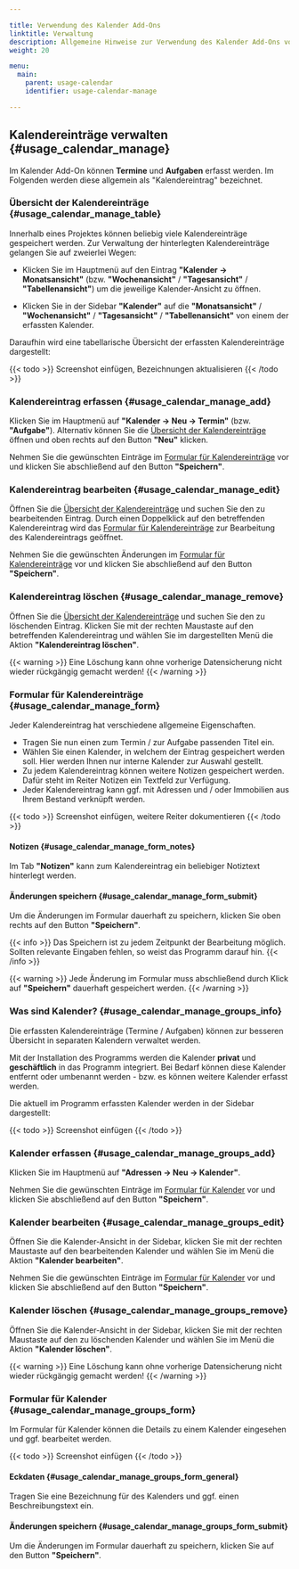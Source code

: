 ```yaml
---

title: Verwendung des Kalender Add-Ons
linktitle: Verwaltung
description: Allgemeine Hinweise zur Verwendung des Kalender Add-Ons von OpenEstate-ImmoTool…
weight: 20

menu:
  main:
    parent: usage-calendar
    identifier: usage-calendar-manage

---
```


## Kalendereinträge verwalten {#usage_calendar_manage}

Im Kalender Add-On können **Termine** und **Aufgaben** erfasst werden. Im Folgenden werden diese allgemein als "Kalendereintrag" bezeichnet.


### Übersicht der Kalendereinträge {#usage_calendar_manage_table}

Innerhalb eines Projektes können beliebig viele Kalendereinträge gespeichert werden. Zur Verwaltung der hinterlegten Kalendereinträge gelangen Sie auf zweierlei Wegen:

-   Klicken Sie im Hauptmenü auf den Eintrag **"Kalender → Monatsansicht"** (bzw. **"Wochenansicht"** / **"Tagesansicht"** / **"Tabellenansicht"**) um die jeweilige Kalender-Ansicht zu öffnen.

-   Klicken Sie in der Sidebar **"Kalender"** auf die **"Monatsansicht"** / **"Wochenansicht"** / **"Tagesansicht"** / **"Tabellenansicht"** von einem der erfassten Kalender.

Daraufhin wird eine tabellarische Übersicht der erfassten Kalendereinträge dargestellt:

{{< todo >}}
Screenshot einfügen, Bezeichnungen aktualisieren
{{< /todo >}}


### Kalendereintrag erfassen {#usage_calendar_manage_add}

Klicken Sie im Hauptmenü auf **"Kalender → Neu → Termin"** (bzw. **"Aufgabe"**). Alternativ können Sie die [Übersicht der Kalendereinträge](#usage_calendar_manage_table) öffnen und oben rechts auf den Button **"Neu"** klicken.

Nehmen Sie die gewünschten Einträge im [Formular für Kalendereinträge](#usage_calendar_manage_form) vor und klicken Sie abschließend auf den Button **"Speichern"**.


### Kalendereintrag bearbeiten {#usage_calendar_manage_edit}

Öffnen Sie die [Übersicht der Kalendereinträge](#usage_calendar_manage_table) und suchen Sie den zu bearbeitenden Eintrag. Durch einen Doppelklick auf den betreffenden Kalendereintrag wird das [Formular für Kalendereinträge](#usage_calendar_manage_form) zur Bearbeitung des Kalendereintrags geöffnet.

Nehmen Sie die gewünschten Änderungen im [Formular für Kalendereinträge](#usage_calendar_manage_form) vor und klicken Sie abschließend auf den Button **"Speichern"**.


### Kalendereintrag löschen {#usage_calendar_manage_remove}

Öffnen Sie die [Übersicht der Kalendereinträge](#usage_calendar_manage_table) und suchen Sie den zu löschenden Eintrag. Klicken Sie mit der rechten Maustaste auf den betreffenden Kalendereintrag und wählen Sie im dargestellten Menü die Aktion **"Kalendereintrag löschen"**.

{{< warning >}}
Eine Löschung kann ohne vorherige Datensicherung nicht wieder rückgängig gemacht werden!
{{< /warning >}}


### Formular für Kalendereinträge {#usage_calendar_manage_form}

Jeder Kalendereintrag hat verschiedene allgemeine Eigenschaften.

-   Tragen Sie nun einen zum Termin / zur Aufgabe passenden Titel ein.
-   Wählen Sie einen Kalender, in welchem der Eintrag gespeichert werden soll. Hier werden Ihnen nur interne Kalender zur Auswahl gestellt.
-   Zu jedem Kalendereintrag können weitere Notizen gespeichert werden. Dafür steht im Reiter Notizen ein Textfeld zur Verfügung.
-   Jeder Kalendereintrag kann ggf. mit Adressen und / oder Immobilien aus Ihrem Bestand verknüpft werden.

{{< todo >}}
Screenshot einfügen, weitere Reiter dokumentieren
{{< /todo >}}


#### Notizen {#usage_calendar_manage_form_notes}

Im Tab **"Notizen"** kann zum Kalendereintrag ein beliebiger Notiztext hinterlegt werden.


#### Änderungen speichern {#usage_calendar_manage_form_submit}

Um die Änderungen im Formular dauerhaft zu speichern, klicken Sie oben rechts auf den Button **"Speichern"**.

{{< info >}}
Das Speichern ist zu jedem Zeitpunkt der Bearbeitung möglich. Sollten relevante Eingaben fehlen, so weist das Programm darauf hin.
{{< /info >}}

{{< warning >}}
Jede Änderung im Formular muss abschließend durch Klick auf **"Speichern"** dauerhaft gespeichert werden.
{{< /warning >}}


### Was sind Kalender? {#usage_calendar_manage_groups_info}

Die erfassten Kalendereinträge (Termine / Aufgaben) können zur besseren Übersicht in separaten Kalendern verwaltet werden.

Mit der Installation des Programms werden die Kalender **privat** und **geschäftlich** in das Programm integriert. Bei Bedarf können diese Kalender entfernt oder umbenannt werden - bzw. es können weitere Kalender erfasst werden.

Die aktuell im Programm erfassten Kalender werden in der Sidebar dargestellt:

{{< todo >}}
Screenshot einfügen
{{< /todo >}}


### Kalender erfassen {#usage_calendar_manage_groups_add}

Klicken Sie im Hauptmenü auf **"Adressen → Neu → Kalender"**.

Nehmen Sie die gewünschten Einträge im [Formular für Kalender](#usage_calendar_manage_groups_form) vor und klicken Sie abschließend auf den Button **"Speichern"**.


### Kalender bearbeiten {#usage_calendar_manage_groups_edit}

Öffnen Sie die Kalender-Ansicht in der Sidebar, klicken Sie mit der rechten Maustaste auf den bearbeitenden Kalender und wählen Sie im Menü die Aktion **"Kalender bearbeiten"**.

Nehmen Sie die gewünschten Einträge im [Formular für Kalender](#usage_calendar_manage_groups_form) vor und klicken Sie abschließend auf den Button **"Speichern"**.


### Kalender löschen {#usage_calendar_manage_groups_remove}

Öffnen Sie die Kalender-Ansicht in der Sidebar, klicken Sie mit der rechten Maustaste auf den zu löschenden Kalender und wählen Sie im Menü die Aktion **"Kalender löschen"**.

{{< warning >}}
Eine Löschung kann ohne vorherige Datensicherung nicht wieder rückgängig gemacht werden!
{{< /warning >}}


### Formular für Kalender {#usage_calendar_manage_groups_form}

Im Formular für Kalender können die Details zu einem Kalender eingesehen und ggf. bearbeitet werden.

{{< todo >}}
Screenshot einfügen
{{< /todo >}}


#### Eckdaten {#usage_calendar_manage_groups_form_general}

Tragen Sie eine Bezeichnung für des Kalenders und ggf. einen Beschreibungstext ein.


#### Änderungen speichern {#usage_calendar_manage_groups_form_submit}

Um die Änderungen im Formular dauerhaft zu speichern, klicken Sie auf den Button **"Speichern"**.
